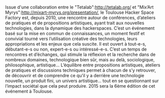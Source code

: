Issue d'une collaboration entre le "Tetalab":http://tetalab.org/ et "Mix’Art Myrys":http://mixart-myrys.org/presentation/, le Toulouse Hacker Space Factory est, depuis 2010, une rencontre autour de conférences, d’ateliers de pratiques et de propositions artistiques, ayant trait aux nouvelles technologies, dans la dynamique des hackerspaces.
C’est un événement basé sur la mise en commun de connaissances, un moment festif et convivial tourné vers l’utilisation créative des technologies, leurs appropriations et les enjeux que cela suscite.
Il est ouvert à tout-e-s, débutant-e-s ou non, expert-e-s ou intéressé-e-s.
C’est un temps de rencontres et d’échanges, qui stimule la réflexion et la recherche dans de nombreux domaines, technologique bien sûr, mais au delà, sociologique, philosophique, artistique...
L’équilibre entre propositions artistiques, ateliers de pratiques et discussions techniques permet à chacun de s’y retrouver, de découvrir et de comprendre ce qu’il y a derrière une technologie nouvelle, un produit fini, un univers artistique... tout en se questionnant sur l’impact sociétal que cela peut produire.
2015 sera la 6ème édition de cet événement à Toulouse.

